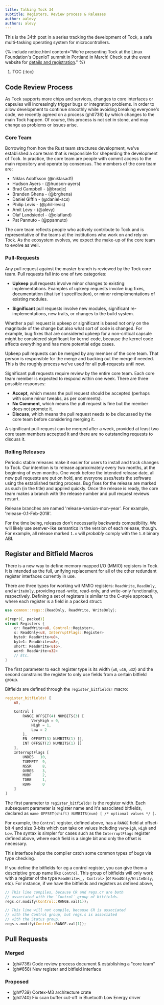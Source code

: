 ```yaml
---
title: Talking Tock 34
subtitle: Registers, Review process & Releases
author: aalevy
authors: alevy
---
```


This is the 34th post in a series tracking the development of Tock, a safe
multi-tasking operating system for microcontrollers.

{% include notice.html content="We're presenting Tock at the Linux Foundation's
OpenIoT summit in Portland in March! Check out the event website for [details
and
registration](https://events.linuxfoundation.org/events/elc-openiot-north-america-2018/program/schedule/)."
%}

1. TOC
{:toc}

## Code Review Process

As Tock supports more chips and services, changes to core interfaces or
capsules will increasingly trigger bugs or integration problems. In order to
allow development to continue smoothly while avoiding breaking everyone's code,
we recently agreed on a process (gh#736) by which changes to the main Tock happen. Of
course, this process is not set in stone, and may change as problems or issues
arise.

### Core Team

Borrowing from how the Rust team structures development, we've established a
core team that is responsible for sheperding the development of Tock. In
practice, the core team are people with commit access to the main repository
and operate by consensus. The members of the core team are:

 * Niklas Adolfsson (@niklasad1)
 * Hudson Ayers - (@hudson-ayers)
 * Brad Campbell - (@bradjc)
 * Branden Ghena - (@brghena)
 * Daniel Giffin - (@daniel-scs)
 * Philip Levis - (@phil-levis)
 * Amit Levy - (@alevy)
 * Olaf Landsiedel - (@olafland)
 * Pat Pannuto - (@ppannuto)

The core team reflects people who actively contribute to Tock and is
representative of the teams at the institutions who work on and rely on Tock.
As the ecosystem evolves, we expect the make-up of the core team to evolve as
well.

### Pull-Requests

Any pull request against the master branch is reviewed by the Tock core team.
Pull requests fall into one of two categories:

 * **Upkeep** pull requests involve minor changes to existing implementations.
   Examples of upkeep requests involve bug fixes, documentation (that isn't
   specification), or minor reimplementations of existing modules.

 * **Significant** pull requests involve new modules, significant
   re-implementations, new traits, or changes to the build system.

Whether a pull request is upkeep or significant is based not only on the
magnitude of the change but also what sort of code is changed. For example, bug
fixes that are considered upkeep for a non-critical capsule might be considered
significant for kernel code, because the kernel code affects everything and has
more potential edge cases.

Upkeep pull requests can be merged by any member of the core team. That person
is responsible for the merge and backing out the merge if needed. This is the
roughly process we've used for all pull-requests until now.

Significant pull requests require review by the entire core team. Each core
team member is expected to respond within one week. There are three possible
responses:

 * **Accept**, which means the pull request should be accepted (perhaps with
   some minor tweaks, as per comments).
 * **No Comment**, which means the pull request is fine but the member does not
   promote it.
 * **Discuss**, which means the pull request needs to be discussed by the core
   team before considering merging it.

A significant pull-request can be merged after a week, provided at least two
core team members accepted it and there are no outstanding requests to discuss
it.

### Rolling Releases

Periodic stable releases make it easier for users to install and track
changes to Tock. Our intention is to release approximately every two months, at
the beginning of even months. One week before the intended release date, all
new pull requests are put on hold, and everyone uses/tests the software using
the established testing process. Bug fixes for the release are marked as such
(in the title) and applied quickly. Once the release is ready, the core team
makes a branch with the release number and pull request reviews restart.

Release branches are named 'release-version-mon-year'. For example,
'release-0.1-Feb-2018'.

For the time being, releases don't necessarily backwards compatibility. We will
likely use semver-like semantics in the version of each release, though. For
example, all release marked `1.x` will _probably_ comply with the `1.0` binary
ABI.

## Register and Bitfield Macros

There is a new way to define memory mapped I/O (MMIO) registers in Tock. It is
intended as the full, unifying replacement for all of the other redundant
register interfaces currently in use.

There are three types for working wit MMIO registers: `ReadWrite`, `ReadOnly`,
and `WriteOnly`, providing read-write, read-only, and write-only functionality,
respectively. Defining a set of registers is similar to the C-style approach,
where each register is a field in a packed struct:

```rust
use common::regs::{ReadOnly, ReadWrite, WriteOnly};

#[repr(C, packed)]
struct Registers {
    cr: ReadWrite<u8, Control::Register>,
    s: ReadOnly<u8, InterruptFlags::Register>
    byte0: ReadWrite<u8>,
    byte1: ReadWrite<u8>,
    short: ReadWrite<u16>,
    word: ReadWrite<u32>
    // Etc.
}
```

The first parameter to each register type is its width (`u8`, `u16`, `u32`) and
the second constrains the register to only use fields from a certain bitfield
group.

Bitfields are defined through the `register_bitfields!` macro:

```rust
register_bitfields! [
    u8,

    Control [
        RANGE OFFSET(4) NUMBITS(3) [
            VeryHigh = 0,
            High = 1,
            Low = 2
        ],
        EN  OFFSET(3) NUMBITS(1) [],
        INT OFFSET(2) NUMBITS(1) []
    ],
    InterruptFlags [
        UNDES   10,
        TXEMPTY  9,
        NSSR     8,
        OVRES    3,
        MODF     2,
        TDRE     1,
        RDRF     0
    ]
]
```

The first parameter to `register_bitfields!` is the register width. Each
subsequent parameter is register name and it's associated bitfields, declared as
`name OFFSET(shift) NUMBITS(num) [ /* optional values */ ]`.

For example, the `Control` register, defined above, has a `RANGE` field at
offset-bit 4 and size 3-bits which can take on values including `VeryHigh`,
`High` and `Low`. The syntax is simpler for cases such as the `InterruptFlags`
register defined above, where each field is a single bit and only the offset is
necessary.

This interface helps the compiler catch some common types of bugs via type checking.

If you define the bitfields for eg a control register, you can give them a
descriptive group name like `Control`. This group of bitfields will only work
with a register of the type `ReadWrite<_, Control>` (or `ReadOnly/WriteOnly`,
etc). For instance, if we have the bitfields and registers as defined above,

```rust
// This line compiles, because CR and regs.cr are both
// associated with the `Control` group of bitfields.
regs.cr.modify(Control::RANGE.val(1));

// This line will not compile, because CR is associated
// with the Control group, but regs.s is associated
// with the Status group.
regs.s.modify(Control::RANGE.val(1));
```

## Pull Requests

### Merged

  * (gh#736) Code review process document & establishing a "core team"
  * (gh#658) New register and bitfield interface

### Proposed

  * (gh#739) Cortex-M3 architecture crate
  * (gh#740) Fix scan buffer cut-off in Bluetooth Low Energy driver

